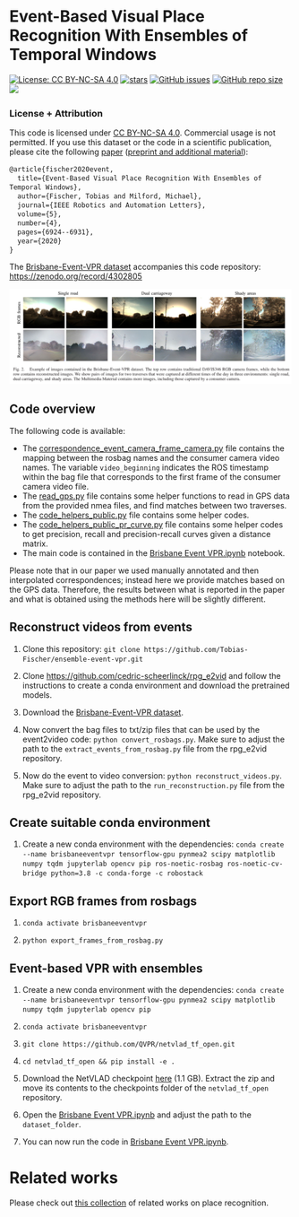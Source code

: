 # Event-Based Visual Place Recognition With Ensembles of Temporal Windows

[![License: CC BY-NC-SA 4.0](https://img.shields.io/badge/License-CC%20BY--NC--SA%204.0-lightgrey.svg?style=flat-square)](https://creativecommons.org/licenses/by-nc-sa/4.0/)
[![stars](https://img.shields.io/github/stars/Tobias-Fischer/ensemble-event-vpr.svg?style=flat-square)](https://github.com/Tobias-Fischer/ensemble-event-vpr/stargazers)
[![GitHub issues](https://img.shields.io/github/issues/Tobias-Fischer/ensemble-event-vpr?style=flat-square)](https://github.com/Tobias-Fischer/ensemble-event-vpr/issues)
[![GitHub repo size](https://img.shields.io/github/repo-size/Tobias-Fischer/ensemble-event-vpr.svg?style=flat-square)](./README.md)
<a href="https://qcr.github.io" alt="QUT Centre for Robotics Open Source"><img src="https://img.shields.io/badge/collection-QUT%20Robotics-%23043d71?style=flat-square" /></a>

### License + Attribution
This code is licensed under [CC BY-NC-SA 4.0](https://creativecommons.org/licenses/by-nc-sa/4.0/). Commercial usage is not permitted. If you use this dataset or the code in a scientific publication, please cite the following [paper](http://doi.org/10.1109/LRA.2020.3025505) ([preprint and additional material](https://arxiv.org/abs/2006.02826)):

```
@article{fischer2020event,
  title={Event-Based Visual Place Recognition With Ensembles of Temporal Windows},
  author={Fischer, Tobias and Milford, Michael},
  journal={IEEE Robotics and Automation Letters},
  volume={5},
  number={4},
  pages={6924--6931},
  year={2020}
}
```

The [Brisbane-Event-VPR dataset](https://zenodo.org/record/4302805) accompanies this code repository: https://zenodo.org/record/4302805

![Dataset preview](./dataset.png)


## Code overview
The following code is available:
- The [correspondence_event_camera_frame_camera.py](./correspondence_event_camera_frame_camera.py) file contains the mapping between the rosbag names and the consumer camera video names. The variable `video_beginning` indicates the ROS timestamp within the bag file that corresponds to the first frame of the consumer camera video file.
- The [read_gps.py](./read_gps.py) file contains some helper functions to read in GPS data from the provided nmea files, and find matches between two traverses.
- The [code_helpers_public.py](./code_helpers_public.py) file contains some helper codes.
- The [code_helpers_public_pr_curve.py](./code_helpers_public_pr_curve.py) file contains some helper codes to get precision, recall and precision-recall curves given a distance matrix.
- The main code is contained in the [Brisbane Event VPR.ipynb](./Brisbane%20Event%20VPR.ipynb) notebook.

Please note that in our paper we used manually annotated and then interpolated correspondences; instead here we provide matches based on the GPS data. Therefore, the results between what is reported in the paper and what is obtained using the methods here will be slightly different.

## Reconstruct videos from events
1. Clone this repository: `git clone https://github.com/Tobias-Fischer/ensemble-event-vpr.git`

1. Clone https://github.com/cedric-scheerlinck/rpg_e2vid and follow the instructions to create a conda environment and download the pretrained models.

1. Download the [Brisbane-Event-VPR dataset](https://zenodo.org/record/4302805).

1. Now convert the bag files to txt/zip files that can be used by the event2video code: `python convert_rosbags.py`. Make sure to adjust the path to the `extract_events_from_rosbag.py` file from the rpg_e2vid repository.

1. Now do the event to video conversion: `python reconstruct_videos.py`. Make sure to adjust the path to the `run_reconstruction.py` file from the rpg_e2vid repository.

## Create suitable conda environment
1. Create a new conda environment with the dependencies: `conda create --name brisbaneeventvpr tensorflow-gpu pynmea2 scipy matplotlib numpy tqdm jupyterlab opencv pip ros-noetic-rosbag ros-noetic-cv-bridge python=3.8 -c conda-forge -c robostack`

## Export RGB frames from rosbags
1. `conda activate brisbaneeventvpr`

1. `python export_frames_from_rosbag.py`

## Event-based VPR with ensembles
1. Create a new conda environment with the dependencies: `conda create --name brisbaneeventvpr tensorflow-gpu pynmea2 scipy matplotlib numpy tqdm jupyterlab opencv pip`

1. `conda activate brisbaneeventvpr`

1. `git clone https://github.com/QVPR/netvlad_tf_open.git`

1. `cd netvlad_tf_open && pip install -e .`

1. Download the NetVLAD checkpoint [here](http://rpg.ifi.uzh.ch/datasets/netvlad/vd16_pitts30k_conv5_3_vlad_preL2_intra_white.zip) (1.1 GB). Extract the zip and move its contents to the checkpoints folder of the `netvlad_tf_open` repository.

1. Open the [Brisbane Event VPR.ipynb](./Brisbane%20Event%20VPR.ipynb) and adjust the path to the `dataset_folder`.

1. You can now run the code in [Brisbane Event VPR.ipynb](./Brisbane%20Event%20VPR.ipynb).

# Related works
Please check out [this collection](https://qcr.github.io/collection/vpr_overview/) of related works on place recognition.
